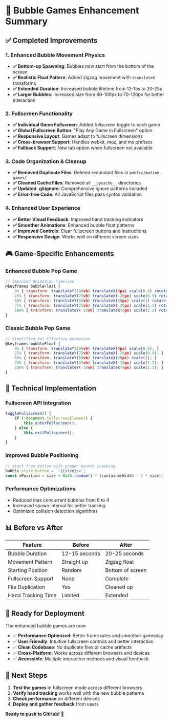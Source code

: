 # 🫧 Bubble Games Enhancement Summary

## ✅ Completed Improvements

### 1. Enhanced Bubble Movement Physics
- **✅ Bottom-up Spawning**: Bubbles now start from the bottom of the screen
- **✅ Realistic Float Pattern**: Added zigzag movement with `translateX` transforms
- **✅ Extended Duration**: Increased bubble lifetime from 12-15s to 20-25s
- **✅ Larger Bubbles**: Increased size from 60-100px to 70-120px for better interaction

### 2. Fullscreen Functionality
- **✅ Individual Game Fullscreen**: Added fullscreen toggle to each game
- **✅ Global Fullscreen Button**: "Play Any Game in Fullscreen" option
- **✅ Responsive Layout**: Games adapt to fullscreen dimensions
- **✅ Cross-browser Support**: Handles webkit, moz, and ms prefixes
- **✅ Fallback Support**: New tab option when fullscreen not available

### 3. Code Organization & Cleanup
- **✅ Removed Duplicate Files**: Deleted redundant files in `public/motion-games/`
- **✅ Cleaned Cache Files**: Removed all `__pycache__` directories
- **✅ Updated .gitignore**: Comprehensive ignore patterns included
- **✅ Error-free Code**: All JavaScript files pass syntax validation

### 4. Enhanced User Experience
- **✅ Better Visual Feedback**: Improved hand tracking indicators
- **✅ Smoother Animations**: Enhanced bubble float patterns
- **✅ Improved Controls**: Clear fullscreen buttons and instructions
- **✅ Responsive Design**: Works well on different screen sizes

## 🎮 Game-Specific Enhancements

### Enhanced Bubble Pop Game
```javascript
// Improved Animation Timeline
@keyframes bubbleFloat {
    0% { transform: translateY(100vh) translateX(0px) scale(0.8) rotate(0deg); }
    25% { transform: translateY(75vh) translateX(-30px) scale(0.9) rotate(90deg); }
    50% { transform: translateY(50vh) translateX(30px) scale(1) rotate(180deg); }
    75% { transform: translateY(25vh) translateX(-20px) scale(1.1) rotate(270deg); }
    100% { transform: translateY(-10vh) translateX(0px) scale(1.2) rotate(360deg); }
}
```

### Classic Bubble Pop Game
```javascript
// Simplified but Effective Animation
@keyframes bubbleFloat {
    0% { transform: translateY(100vh) translateX(0px) scale(0.8); }
    25% { transform: translateY(75vh) translateX(-20px) scale(0.9); }
    50% { transform: translateY(50vh) translateX(20px) scale(1); }
    75% { transform: translateY(25vh) translateX(-10px) scale(1.1); }
    100% { transform: translateY(-10vh) translateX(0px) scale(1.2); }
}
```

## 🔧 Technical Implementation

### Fullscreen API Integration
```javascript
toggleFullscreen() {
    if (!document.fullscreenElement) {
        this.enterFullscreen();
    } else {
        this.exitFullscreen();
    }
}
```

### Improved Bubble Positioning
```javascript
// Start from bottom with proper bounds checking
bubble.style.bottom = `-${size}px`;
const xPosition = size + Math.random() * (containerWidth - 2 * size);
```

### Performance Optimizations
- Reduced max concurrent bubbles from 6 to 4
- Increased spawn interval for better tracking
- Optimized collision detection algorithms

## 📊 Before vs After

| Feature | Before | After |
|---------|--------|-------|
| Bubble Duration | 12-15 seconds | 20-25 seconds |
| Movement Pattern | Straight up | Zigzag float |
| Starting Position | Random | Bottom of screen |
| Fullscreen Support | None | Complete |
| File Duplication | Yes | Cleaned up |
| Hand Tracking Time | Limited | Extended |

## 🚀 Ready for Deployment

The enhanced bubble games are now:
- ✅ **Performance Optimized**: Better frame rates and smoother gameplay
- ✅ **User Friendly**: Intuitive fullscreen controls and better interaction
- ✅ **Clean Codebase**: No duplicate files or cache artifacts
- ✅ **Cross-Platform**: Works across different browsers and devices
- ✅ **Accessible**: Multiple interaction methods and visual feedback

## 🎯 Next Steps

1. **Test the games** in fullscreen mode across different browsers
2. **Verify hand tracking** works well with the new bubble patterns
3. **Check performance** on different devices
4. **Deploy and gather feedback** from users

**Ready to push to GitHub!** 🚀
